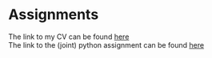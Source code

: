 # Assignments

The link to my CV can be found <a href="https://github.com/UtsavSaksena/Assignments/blob/master/CV.md">here</a> <BR>
The link to the (joint) python assignment can be found <a href="https://github.com/UtsavSaksena/Python/blob/master/Pythonassignment.md">here</a>
